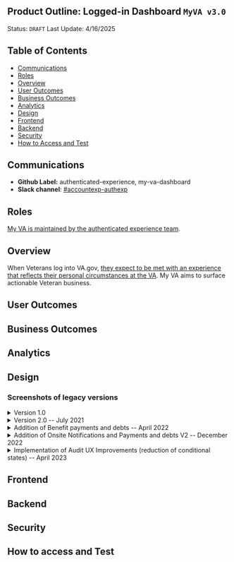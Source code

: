 ## Product Outline: Logged-in Dashboard `MyVA v3.0`

Status: `DRAFT`
Last Update: 4/16/2025

## Table of Contents 
- [Communications](#communications)
- [Roles](#roles)
- [Overview](#overview)
- [User Outcomes](#user-outcomes)
- [Business Outcomes](#business-outcomes)
- [Analytics](#analytics)
- [Design](#Design)
- [Frontend](#FrontEnd)
- [Backend](#BackEnd)
- [Security](#Security)
- [How to Access and Test](#How-to-Access-and-Test)

## Communications 
- **Github Label:** authenticated-experience, my-va-dashboard
- **Slack channel**: [#accountexp-authexp](https://dsva.slack.com/channels/accountexp-authexp)
## Roles
[My VA is maintained by the authenticated experience team](https://github.com/department-of-veterans-affairs/va.gov-team/tree/master/products/identity-personalization#team).
## Overview

When Veterans log into VA.gov, [they expect to be met with an experience that reflects their personal circumstances at the VA](https://github.com/department-of-veterans-affairs/va.gov-team/blob/master/products/identity-personalization/my-va/2.0-redesign/discovery-and-research/user-research/findings-summary.md#participants-want-a-page-that-is-focused-on-current-information-specific-to-them-rather-than-generalized-information-for-all-veterans). My VA aims to surface actionable Veteran business. 

## User Outcomes 

## Business Outcomes 

## Analytics 

## Design

### Screenshots of legacy versions

<details><summary>Version 1.0</summary> 

![My VA 1.0 all widgets](https://github.com/department-of-veterans-affairs/va.gov-team/blob/master/products/identity-personalization/my-va/2.0-redesign/screenshots/Dashboard-Updated-All%20Features.png)
 
 </details>

<details><summary>Version 2.0 -- July 2021</summary> 

![My VA 2.0 All Sections](https://github.com/department-of-veterans-affairs/va.gov-team/blob/master/products/identity-personalization/my-va/2.0-redesign/design-ia/assets/My%20VA%202.0_Desktop_%20All%20sections.jpg)

</details>
 
<details><summary>Addition of Benefit payments and debts -- April 2022</summary>  

![My VA with benefits payments and debts](https://github.com/department-of-veterans-affairs/va.gov-team/blob/master/products/identity-personalization/my-va/payment-history/documentation/images/My%20VA_April%202022.jpeg)
 
</details>

<details><summary>Addition of Onsite Notifications and Payments and debts V2 -- December 2022</summary>
 
 ![My VA w/onsite notifications and payments V2](https://github.com/department-of-veterans-affairs/va.gov-team/blob/master/products/identity-personalization/my-va/payment-history/documentation/images/19911c5a-6d17-40f2-94a4-7cefed5d7d7f.png)
 
 </details>
 
 <details><summary>Implementation of Audit UX Improvements (reduction of conditional states) -- April 2023</summary>
 
 ![My VA audit UX improvements 2023](https://github.com/department-of-veterans-affairs/va.gov-team/assets/45603961/5ef20fa8-b0cc-4099-b8e3-df9782c71961)
 
 </details>

## Frontend

## Backend

## Security 

## How to access and Test
